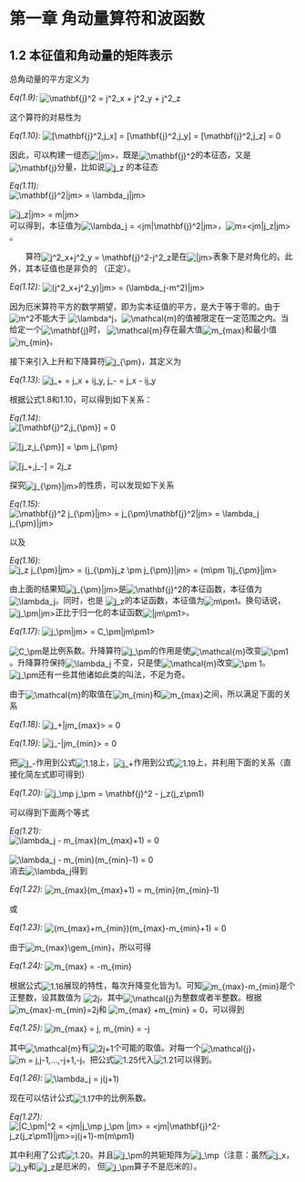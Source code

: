 <h1 id="第一章-角动量算符和波函数">第一章 角动量算符和波函数</h1>
<h2 id="本征值和角动量的矩阵表示">1.2 本征值和角动量的矩阵表示</h2>
<p>总角动量的平方定义为</p>
<p><em>Eq(1.9):</em> <img style="vertical-align:middle" src="http://chart.apis.google.com/chart?cht=tx&amp;chl=%5Cmathbf%7Bj%7D%5E2%20%3D%20j%5E2_x%20%2B%20j%5E2_y%20%2B%20j%5E2_z" alt="\mathbf{j}^2 = j^2_x + j^2_y + j^2_z" title="\mathbf{j}^2 = j^2_x + j^2_y + j^2_z" /></p>
<p>这个算符的对易性为</p>
<p><em>Eq(1.10):</em> <img style="vertical-align:middle" src="http://chart.apis.google.com/chart?cht=tx&amp;chl=%5B%5Cmathbf%7Bj%7D%5E2%2Cj_x%5D%20%3D%20%5B%5Cmathbf%7Bj%7D%5E2%2Cj_y%5D%20%3D%20%5B%5Cmathbf%7Bj%7D%5E2%2Cj_z%5D%20%3D%200" alt="[\mathbf{j}^2,j_x] = [\mathbf{j}^2,j_y] = [\mathbf{j}^2,j_z] = 0" title="[\mathbf{j}^2,j_x] = [\mathbf{j}^2,j_y] = [\mathbf{j}^2,j_z] = 0" /></p>
<p>因此，可以构建一组态<img style="vertical-align:middle" src="http://chart.apis.google.com/chart?cht=tx&amp;chl=%7Cjm%3E" alt="|jm&gt;" title="|jm&gt;" />，既是<img style="vertical-align:middle" src="http://chart.apis.google.com/chart?cht=tx&amp;chl=%5Cmathbf%7Bj%7D%5E2" alt="\mathbf{j}^2" title="\mathbf{j}^2" />的本征态，又是<img style="vertical-align:middle" src="http://chart.apis.google.com/chart?cht=tx&amp;chl=%5Cmathbf%7Bj%7D" alt="\mathbf{j}" title="\mathbf{j}" />分量，比如说<img style="vertical-align:middle" src="http://chart.apis.google.com/chart?cht=tx&amp;chl=j_z" alt="j_z" title="j_z" /> 的本征态</p>
<p><em>Eq(1.11):</em> <br /><img style="vertical-align:middle" src="http://chart.apis.google.com/chart?cht=tx&amp;chl=%5Cmathbf%7Bj%7D%5E2%7Cjm%3E%20%3D%20%5Clambda_j%7Cjm%3E" alt="\mathbf{j}^2|jm&gt; = \lambda_j|jm&gt;" title="\mathbf{j}^2|jm&gt; = \lambda_j|jm&gt;" /><br /> <br /><img style="vertical-align:middle" src="http://chart.apis.google.com/chart?cht=tx&amp;chl=j_z%7Cjm%3E%20%3D%20m%7Cjm%3E" alt="j_z|jm&gt; = m|jm&gt;" title="j_z|jm&gt; = m|jm&gt;" /><br /> 可以得到，本征值为<img style="vertical-align:middle" src="http://chart.apis.google.com/chart?cht=tx&amp;chl=%5Clambda_j%20%3D%20%3Cjm%7C%5Cmathbf%7Bj%7D%5E2%7Cjm%3E" alt="\lambda_j = &lt;jm|\mathbf{j}^2|jm&gt;" title="\lambda_j = &lt;jm|\mathbf{j}^2|jm&gt;" />，<img style="vertical-align:middle" src="http://chart.apis.google.com/chart?cht=tx&amp;chl=m%3D%3Cjm%7Cj_z%7Cjm%3E" alt="m=&lt;jm|j_z|jm&gt;" title="m=&lt;jm|j_z|jm&gt;" />。</p>
<p>  算符<img style="vertical-align:middle" src="http://chart.apis.google.com/chart?cht=tx&amp;chl=j%5E2_x%2Bj%5E2_y%20%3D%20%5Cmathbf%7Bj%7D%5E2-j%5E2_z" alt="j^2_x+j^2_y = \mathbf{j}^2-j^2_z" title="j^2_x+j^2_y = \mathbf{j}^2-j^2_z" />是在<img style="vertical-align:middle" src="http://chart.apis.google.com/chart?cht=tx&amp;chl=%7Cjm%3E" alt="|jm&gt;" title="|jm&gt;" />表象下是对角化的。此外，其本征值也是非负的 （正定）。</p>
<p><em>Eq(1.12):</em> <img style="vertical-align:middle" src="http://chart.apis.google.com/chart?cht=tx&amp;chl=%28j%5E2_x%2Bj%5E2_y%29%7Cjm%3E%20%3D%20%28%5Clambda_j-m%5E2%29%7Cjm%3E" alt="(j^2_x+j^2_y)|jm&gt; = (\lambda_j-m^2)|jm&gt;" title="(j^2_x+j^2_y)|jm&gt; = (\lambda_j-m^2)|jm&gt;" /></p>
<p>因为厄米算符平方的数学期望，即为实本征值的平方，是大于等于零的。由于<img style="vertical-align:middle" src="http://chart.apis.google.com/chart?cht=tx&amp;chl=m%5E2" alt="m^2" title="m^2" />不能大于 <img style="vertical-align:middle" src="http://chart.apis.google.com/chart?cht=tx&amp;chl=%5Clambda%5Ej" alt="\lambda^j" title="\lambda^j" />，<img style="vertical-align:middle" src="http://chart.apis.google.com/chart?cht=tx&amp;chl=%5Cmathcal%7Bm%7D" alt="\mathcal{m}" title="\mathcal{m}" />的值被限定在一定范围之内。当给定一个<img style="vertical-align:middle" src="http://chart.apis.google.com/chart?cht=tx&amp;chl=%5Cmathbf%7Bj%7D" alt="\mathbf{j}" title="\mathbf{j}" />时， <img style="vertical-align:middle" src="http://chart.apis.google.com/chart?cht=tx&amp;chl=%5Cmathcal%7Bm%7D" alt="\mathcal{m}" title="\mathcal{m}" />存在最大值<img style="vertical-align:middle" src="http://chart.apis.google.com/chart?cht=tx&amp;chl=m_%7Bmax%7D" alt="m_{max}" title="m_{max}" />和最小值<img style="vertical-align:middle" src="http://chart.apis.google.com/chart?cht=tx&amp;chl=m_%7Bmin%7D" alt="m_{min}" title="m_{min}" />。</p>
<p>接下来引入上升和下降算符<img style="vertical-align:middle" src="http://chart.apis.google.com/chart?cht=tx&amp;chl=j_%7B%5Cpm%7D" alt="j_{\pm}" title="j_{\pm}" />，其定义为</p>
<p><em>Eq(1.13):</em> <img style="vertical-align:middle" src="http://chart.apis.google.com/chart?cht=tx&amp;chl=j_%2B%20%3D%20j_x%20%2B%20ij_y%2C%20j_-%20%3D%20j_x%20-%20ij_y" alt="j_+ = j_x + ij_y, j_- = j_x - ij_y" title="j_+ = j_x + ij_y, j_- = j_x - ij_y" /></p>
<p>根据公式1.8和1.10，可以得到如下关系：</p>
<p><em>Eq(1.14):</em> <br /><img style="vertical-align:middle" src="http://chart.apis.google.com/chart?cht=tx&amp;chl=%5B%5Cmathbf%7Bj%7D%5E2%2Cj_%7B%5Cpm%7D%5D%20%3D%200" alt="[\mathbf{j}^2,j_{\pm}] = 0" title="[\mathbf{j}^2,j_{\pm}] = 0" /><br /> <br /><img style="vertical-align:middle" src="http://chart.apis.google.com/chart?cht=tx&amp;chl=%5Bj_z%2Cj_%7B%5Cpm%7D%5D%20%3D%20%5Cpm%20j_%7B%5Cpm%7D" alt="[j_z,j_{\pm}] = \pm j_{\pm}" title="[j_z,j_{\pm}] = \pm j_{\pm}" /><br /> <br /><img style="vertical-align:middle" src="http://chart.apis.google.com/chart?cht=tx&amp;chl=%5Bj_%2B%2Cj_-%5D%20%3D%202j_z" alt="[j_+,j_-] = 2j_z" title="[j_+,j_-] = 2j_z" /><br /></p>
<p>探究<img style="vertical-align:middle" src="http://chart.apis.google.com/chart?cht=tx&amp;chl=j_%7B%5Cpm%7D%7Cjm%3E" alt="j_{\pm}|jm&gt;" title="j_{\pm}|jm&gt;" />的性质，可以发现如下关系</p>
<p><em>Eq(1.15):</em> <img style="vertical-align:middle" src="http://chart.apis.google.com/chart?cht=tx&amp;chl=%5Cmathbf%7Bj%7D%5E2%20j_%7B%5Cpm%7D%7Cjm%3E%20%3D%20j_%7B%5Cpm%7D%5Cmathbf%7Bj%7D%5E2%7Cjm%3E%20%3D%20%5Clambda_j%20j_%7B%5Cpm%7D%7Cjm%3E" alt="\mathbf{j}^2 j_{\pm}|jm&gt; = j_{\pm}\mathbf{j}^2|jm&gt; = \lambda_j j_{\pm}|jm&gt;" title="\mathbf{j}^2 j_{\pm}|jm&gt; = j_{\pm}\mathbf{j}^2|jm&gt; = \lambda_j j_{\pm}|jm&gt;" /></p>
<p>以及</p>
<p><em>Eq(1.16):</em> <img style="vertical-align:middle" src="http://chart.apis.google.com/chart?cht=tx&amp;chl=j_z%20j_%7B%5Cpm%7D%7Cjm%3E%20%3D%20%28j_%7B%5Cpm%7Dj_z%20%5Cpm%20j_%7B%5Cpm%7D%29%7Cjm%3E%20%3D%20%28m%5Cpm%201%29j_%7B%5Cpm%7D%7Cjm%3E" alt="j_z j_{\pm}|jm&gt; = (j_{\pm}j_z \pm j_{\pm})|jm&gt; = (m\pm 1)j_{\pm}|jm&gt;" title="j_z j_{\pm}|jm&gt; = (j_{\pm}j_z \pm j_{\pm})|jm&gt; = (m\pm 1)j_{\pm}|jm&gt;" /></p>
<p>由上面的结果知<img style="vertical-align:middle" src="http://chart.apis.google.com/chart?cht=tx&amp;chl=j_%7B%5Cpm%7D%7Cjm%3E" alt="j_{\pm}|jm&gt;" title="j_{\pm}|jm&gt;" />是<img style="vertical-align:middle" src="http://chart.apis.google.com/chart?cht=tx&amp;chl=%5Cmathbf%7Bj%7D%5E2" alt="\mathbf{j}^2" title="\mathbf{j}^2" />的本征函数，本征值为<img style="vertical-align:middle" src="http://chart.apis.google.com/chart?cht=tx&amp;chl=%5Clambda_j" alt="\lambda_j" title="\lambda_j" />。同时，也是 <img style="vertical-align:middle" src="http://chart.apis.google.com/chart?cht=tx&amp;chl=j_z" alt="j_z" title="j_z" />的本证函数，本征值为<img style="vertical-align:middle" src="http://chart.apis.google.com/chart?cht=tx&amp;chl=m%5Cpm1" alt="m\pm1" title="m\pm1" />。换句话说，<img style="vertical-align:middle" src="http://chart.apis.google.com/chart?cht=tx&amp;chl=j_%5Cpm%7Cjm%3E" alt="j_\pm|jm&gt;" title="j_\pm|jm&gt;" />正比于归一化的本证函数<img style="vertical-align:middle" src="http://chart.apis.google.com/chart?cht=tx&amp;chl=%7Cjm%5Cpm1%3E" alt="|jm\pm1&gt;" title="|jm\pm1&gt;" />。</p>
<p><em>Eq(1.17):</em> <img style="vertical-align:middle" src="http://chart.apis.google.com/chart?cht=tx&amp;chl=j_%5Cpm%7Cjm%3E%20%3D%20C_%5Cpm%7Cjm%5Cpm1%3E" alt="j_\pm|jm&gt; = C_\pm|jm\pm1&gt;" title="j_\pm|jm&gt; = C_\pm|jm\pm1&gt;" /></p>
<p><img style="vertical-align:middle" src="http://chart.apis.google.com/chart?cht=tx&amp;chl=C_%5Cpm" alt="C_\pm" title="C_\pm" />是比例系数。升降算符<img style="vertical-align:middle" src="http://chart.apis.google.com/chart?cht=tx&amp;chl=j_%5Cpm" alt="j_\pm" title="j_\pm" />的作用是使<img style="vertical-align:middle" src="http://chart.apis.google.com/chart?cht=tx&amp;chl=%5Cmathcal%7Bm%7D" alt="\mathcal{m}" title="\mathcal{m}" />改变<img style="vertical-align:middle" src="http://chart.apis.google.com/chart?cht=tx&amp;chl=%5Cpm1" alt="\pm1" title="\pm1" />。升降算符保持<img style="vertical-align:middle" src="http://chart.apis.google.com/chart?cht=tx&amp;chl=%5Clambda_j" alt="\lambda_j" title="\lambda_j" /> 不变，只是使<img style="vertical-align:middle" src="http://chart.apis.google.com/chart?cht=tx&amp;chl=%5Cmathcal%7Bm%7D" alt="\mathcal{m}" title="\mathcal{m}" />改变<img style="vertical-align:middle" src="http://chart.apis.google.com/chart?cht=tx&amp;chl=%5Cpm%201" alt="\pm 1" title="\pm 1" />。 <img style="vertical-align:middle" src="http://chart.apis.google.com/chart?cht=tx&amp;chl=j_%5Cpm" alt="j_\pm" title="j_\pm" />还有一些其他诸如此类的叫法，不足为奇。</p>
<p>由于<img style="vertical-align:middle" src="http://chart.apis.google.com/chart?cht=tx&amp;chl=%5Cmathcal%7Bm%7D" alt="\mathcal{m}" title="\mathcal{m}" />的取值在<img style="vertical-align:middle" src="http://chart.apis.google.com/chart?cht=tx&amp;chl=m_%7Bmin%7D" alt="m_{min}" title="m_{min}" />和<img style="vertical-align:middle" src="http://chart.apis.google.com/chart?cht=tx&amp;chl=m_%7Bmax%7D" alt="m_{max}" title="m_{max}" />之间，所以满足下面的关系</p>
<p><em>Eq(1.18):</em> <img style="vertical-align:middle" src="http://chart.apis.google.com/chart?cht=tx&amp;chl=j_%2B%7Cjm_%7Bmax%7D%3E%20%3D%200" alt="j_+|jm_{max}&gt; = 0" title="j_+|jm_{max}&gt; = 0" /></p>
<p><em>Eq(1.19):</em> <img style="vertical-align:middle" src="http://chart.apis.google.com/chart?cht=tx&amp;chl=j_-%7Cjm_%7Bmin%7D%3E%20%3D%200" alt="j_-|jm_{min}&gt; = 0" title="j_-|jm_{min}&gt; = 0" /></p>
<p>把<img style="vertical-align:middle" src="http://chart.apis.google.com/chart?cht=tx&amp;chl=j_-" alt="j_-" title="j_-" />作用到公式<img style="vertical-align:middle" src="http://chart.apis.google.com/chart?cht=tx&amp;chl=1.18" alt="1.18" title="1.18" />上，<img style="vertical-align:middle" src="http://chart.apis.google.com/chart?cht=tx&amp;chl=j_%2B" alt="j_+" title="j_+" />作用到公式<img style="vertical-align:middle" src="http://chart.apis.google.com/chart?cht=tx&amp;chl=1.19" alt="1.19" title="1.19" />上，并利用下面的关系（直接化简左式即可得到）</p>
<p><em>Eq(1.20):</em> <img style="vertical-align:middle" src="http://chart.apis.google.com/chart?cht=tx&amp;chl=j_%5Cmp%20j_%5Cpm%20%3D%20%5Cmathbf%7Bj%7D%5E2%20-%20j_z%28j_z%5Cpm1%29" alt="j_\mp j_\pm = \mathbf{j}^2 - j_z(j_z\pm1)" title="j_\mp j_\pm = \mathbf{j}^2 - j_z(j_z\pm1)" /></p>
<p>可以得到下面两个等式</p>
<p><em>Eq(1.21):</em><br /><img style="vertical-align:middle" src="http://chart.apis.google.com/chart?cht=tx&amp;chl=%5Clambda_j%20-%20m_%7Bmax%7D%28m_%7Bmax%7D%2B1%29%20%3D%200" alt="\lambda_j - m_{max}(m_{max}+1) = 0" title="\lambda_j - m_{max}(m_{max}+1) = 0" /><br /> <br /><img style="vertical-align:middle" src="http://chart.apis.google.com/chart?cht=tx&amp;chl=%5Clambda_j%20-%20m_%7Bmin%7D%28m_%7Bmin%7D-1%29%20%3D%200" alt="\lambda_j - m_{min}(m_{min}-1) = 0" title="\lambda_j - m_{min}(m_{min}-1) = 0" /><br /> 消去<img style="vertical-align:middle" src="http://chart.apis.google.com/chart?cht=tx&amp;chl=%5Clambda_j" alt="\lambda_j" title="\lambda_j" />得到</p>
<p><em>Eq(1.22):</em> <img style="vertical-align:middle" src="http://chart.apis.google.com/chart?cht=tx&amp;chl=m_%7Bmax%7D%28m_%7Bmax%7D%2B1%29%20%3D%20m_%7Bmin%7D%28m_%7Bmin%7D-1%29" alt="m_{max}(m_{max}+1) = m_{min}(m_{min}-1)" title="m_{max}(m_{max}+1) = m_{min}(m_{min}-1)" /></p>
<p>或</p>
<p><em>Eq(1.23):</em> <img style="vertical-align:middle" src="http://chart.apis.google.com/chart?cht=tx&amp;chl=%28m_%7Bmax%7D%2Bm_%7Bmin%7D%29%28m_%7Bmax%7D-m_%7Bmin%7D%2B1%29%20%3D%200" alt="(m_{max}+m_{min})(m_{max}-m_{min}+1) = 0" title="(m_{max}+m_{min})(m_{max}-m_{min}+1) = 0" /></p>
<p>由于<img style="vertical-align:middle" src="http://chart.apis.google.com/chart?cht=tx&amp;chl=m_%7Bmax%7D%5Cgem_%7Bmin%7D" alt="m_{max}\gem_{min}" title="m_{max}\gem_{min}" />，所以可得</p>
<p><em>Eq(1.24):</em> <img style="vertical-align:middle" src="http://chart.apis.google.com/chart?cht=tx&amp;chl=m_%7Bmax%7D%20%3D%20-m_%7Bmin%7D" alt="m_{max} = -m_{min}" title="m_{max} = -m_{min}" /></p>
<p>根据公式<img style="vertical-align:middle" src="http://chart.apis.google.com/chart?cht=tx&amp;chl=1.16" alt="1.16" title="1.16" />展现的特性，每次升降变化皆为1。可知<img style="vertical-align:middle" src="http://chart.apis.google.com/chart?cht=tx&amp;chl=m_%7Bmax%7D-m_%7Bmin%7D" alt="m_{max}-m_{min}" title="m_{max}-m_{min}" />是个正整数，设其数值为 <img style="vertical-align:middle" src="http://chart.apis.google.com/chart?cht=tx&amp;chl=2j" alt="2j" title="2j" />。其中<img style="vertical-align:middle" src="http://chart.apis.google.com/chart?cht=tx&amp;chl=%5Cmathcal%7Bj%7D" alt="\mathcal{j}" title="\mathcal{j}" />为整数或者半整数。根据<img style="vertical-align:middle" src="http://chart.apis.google.com/chart?cht=tx&amp;chl=m_%7Bmax%7D-m_%7Bmin%7D%3D2j" alt="m_{max}-m_{min}=2j" title="m_{max}-m_{min}=2j" />和 <img style="vertical-align:middle" src="http://chart.apis.google.com/chart?cht=tx&amp;chl=m_%7Bmax%7D%20%2Bm_%7Bmin%7D%20%3D%200" alt="m_{max} +m_{min} = 0" title="m_{max} +m_{min} = 0" />，可以得到</p>
<p><em>Eq(1.25):</em> <img style="vertical-align:middle" src="http://chart.apis.google.com/chart?cht=tx&amp;chl=m_%7Bmax%7D%20%3D%20j%2C%20m_%7Bmin%7D%20%3D%20-j" alt="m_{max} = j, m_{min} = -j" title="m_{max} = j, m_{min} = -j" /></p>
<p>其中<img style="vertical-align:middle" src="http://chart.apis.google.com/chart?cht=tx&amp;chl=%5Cmathcal%7Bm%7D" alt="\mathcal{m}" title="\mathcal{m}" />有<img style="vertical-align:middle" src="http://chart.apis.google.com/chart?cht=tx&amp;chl=2j%2B1" alt="2j+1" title="2j+1" />个可能的取值。对每一个<img style="vertical-align:middle" src="http://chart.apis.google.com/chart?cht=tx&amp;chl=%5Cmathcal%7Bj%7D" alt="\mathcal{j}" title="\mathcal{j}" />，<img style="vertical-align:middle" src="http://chart.apis.google.com/chart?cht=tx&amp;chl=m%20%3D%20j%2Cj-1%2C...%2C-j%2B1%2C-j" alt="m = j,j-1,...,-j+1,-j" title="m = j,j-1,...,-j+1,-j" />。把公式<img style="vertical-align:middle" src="http://chart.apis.google.com/chart?cht=tx&amp;chl=1.25" alt="1.25" title="1.25" />代入<img style="vertical-align:middle" src="http://chart.apis.google.com/chart?cht=tx&amp;chl=1.21" alt="1.21" title="1.21" />可以得到。</p>
<p><em>Eq(1.26):</em> <img style="vertical-align:middle" src="http://chart.apis.google.com/chart?cht=tx&amp;chl=%5Clambda_j%20%3D%20j%28j%2B1%29" alt="\lambda_j = j(j+1)" title="\lambda_j = j(j+1)" /></p>
<p>现在可以估计公式<img style="vertical-align:middle" src="http://chart.apis.google.com/chart?cht=tx&amp;chl=1.17" alt="1.17" title="1.17" />中的比例系数。</p>
<p><em>Eq(1.27):</em> <img style="vertical-align:middle" src="http://chart.apis.google.com/chart?cht=tx&amp;chl=%7CC_%5Cpm%7C%5E2%20%3D%20%3Cjm%7Cj_%5Cmp%20j_%5Cpm%20%7Cjm%3E%20%3D%20%3Cjm%7C%5Cmathbf%7Bj%7D%5E2-j_z%28j_z%5Cpm1%29%7Cjm%3E%3Dj%28j%2B1%29-m%28m%5Cpm1%29" alt="|C_\pm|^2 = &lt;jm|j_\mp j_\pm |jm&gt; = &lt;jm|\mathbf{j}^2-j_z(j_z\pm1)|jm&gt;=j(j+1)-m(m\pm1)" title="|C_\pm|^2 = &lt;jm|j_\mp j_\pm |jm&gt; = &lt;jm|\mathbf{j}^2-j_z(j_z\pm1)|jm&gt;=j(j+1)-m(m\pm1)" /></p>
<p>其中利用了公式<img style="vertical-align:middle" src="http://chart.apis.google.com/chart?cht=tx&amp;chl=1.20" alt="1.20" title="1.20" />。并且<img style="vertical-align:middle" src="http://chart.apis.google.com/chart?cht=tx&amp;chl=j_%5Cpm" alt="j_\pm" title="j_\pm" />的共轭矩阵为<img style="vertical-align:middle" src="http://chart.apis.google.com/chart?cht=tx&amp;chl=j_%5Cmp" alt="j_\mp" title="j_\mp" />（注意：虽然<img style="vertical-align:middle" src="http://chart.apis.google.com/chart?cht=tx&amp;chl=j_x" alt="j_x" title="j_x" />，<img style="vertical-align:middle" src="http://chart.apis.google.com/chart?cht=tx&amp;chl=j_y" alt="j_y" title="j_y" />和<img style="vertical-align:middle" src="http://chart.apis.google.com/chart?cht=tx&amp;chl=j_z" alt="j_z" title="j_z" />是厄米的， 但<img style="vertical-align:middle" src="http://chart.apis.google.com/chart?cht=tx&amp;chl=j_%5Cpm" alt="j_\pm" title="j_\pm" />算子不是厄米的）。</p>
